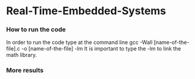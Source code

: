 # Real-Time-Embedded-Systems
### How to run the code
In order to run the code type at the command line gcc -Wall [name-of-the-file].c -o [name-of-the-file] -lm 
It is important to type the -lm to link the math library.


### More results

